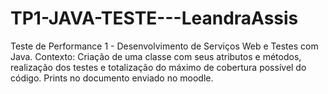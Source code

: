 # TP1-JAVA-TESTE---LeandraAssis
Teste de Performance 1 - Desenvolvimento de Serviços Web e Testes com Java.
Contexto: Criação de uma classe com seus atributos e métodos, realização dos testes e totalização do máximo de cobertura possível do código.
Prints no documento enviado no moodle.
